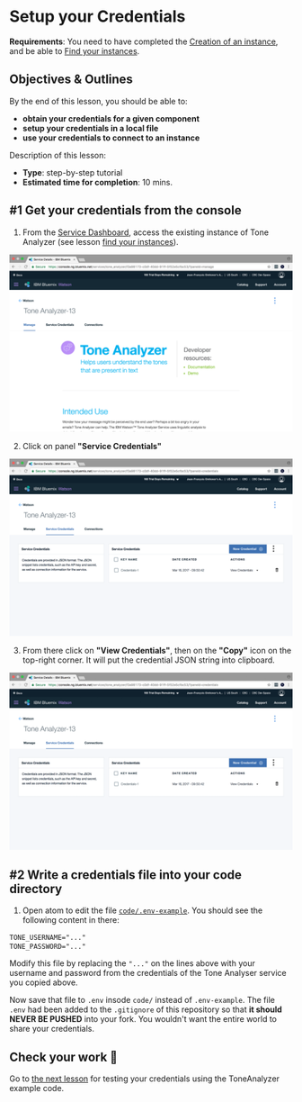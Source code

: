 # Setup your Credentials

**Requirements**: You need to have completed the [Creation of an instance](1-create_instance.md), and be able to [Find your instances](2-find_your_instances.md).


## Objectives & Outlines

By the end of this lesson, you should be able to:
- **obtain your credentials for a given component**
- **setup your credentials in a local file**
- **use your credentials to connect to an instance**

Description of this lesson:
- **Type**: step-by-step tutorial
- **Estimated time for completion**: 10 mins.


## \#1 Get your credentials from the console

1. From the [Service Dashboard](https://console.ng.bluemix.net/dashboard/services), access the existing instance of Tone Analyzer (see lesson [find your instances](2-find_your_instances.md)).

  ![IBM Bluemix Console](img/tone_analyzer_create_instance-6.png)


2. Click on panel **"Service Credentials"**

  ![IBM Bluemix Console](img/tone_analyzer_create_instance-7.png)


3. From there click on **"View Credentials"**, then on the **"Copy"** icon on the top-right corner. It will put the credential JSON string into clipboard.

  ![IBM Bluemix Console](img/tone_analyzer_credentials_cp.gif)


## \#2 Write a credentials file into your code directory

1. Open atom to edit the file [`code/.env-example`](.env-example). You should see the following content in there:

  ```
  TONE_USERNAME="..."
  TONE_PASSWORD="..."
  ```

  Modify this file by replacing the `"..."` on the lines above with your username and password from the credentials of the Tone Analyser service you copied above.

  Now save that file to `.env` insode `code/` instead of `.env-example`. The file `.env` had been added to the `.gitignore` of this repository so that **it should NEVER BE PUSHED** into your fork. You wouldn't want the entire world to share your credentials.


## Check your work 💪

Go to [the next lesson](4-hello_tone_analyzer.md) for testing your credentials using the ToneAnalyzer example code.
